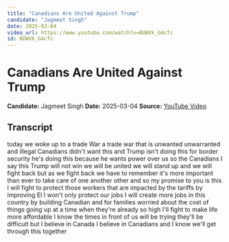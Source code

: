 ```yaml
---
title: "Canadians Are United Against Trump"
candidate: "Jagmeet Singh"
date: 2025-03-04
video_url: https://www.youtube.com/watch?v=BUWVk_G4cfc
id: BUWVk_G4cfc
---
```


# Canadians Are United Against Trump

**Candidate:** Jagmeet Singh
**Date:** 2025-03-04
**Source:** [YouTube Video](https://www.youtube.com/watch?v=BUWVk_G4cfc)

## Transcript

today we woke up to a trade War a trade war that is unwanted unwarranted and illegal Canadians didn't want this and Trump isn't doing this for border security he's doing this because he wants power over us so the Canadians I say this Trump will not win we will be united we will stand up and we will fight back but as we fight back we have to remember it's more important than ever to take care of one another other and so my promise to you is this I will fight to protect those workers that are impacted by the tariffs by improving EI I won't only protect our jobs I will create more jobs in this country by building Canadian and for families worried about the cost of things going up at a time when they're already so high I'll fight to make life more affordable I know the times in front of us will be trying they'll be difficult but I believe in Canada I believe in Canadians and I know we'll get through this together